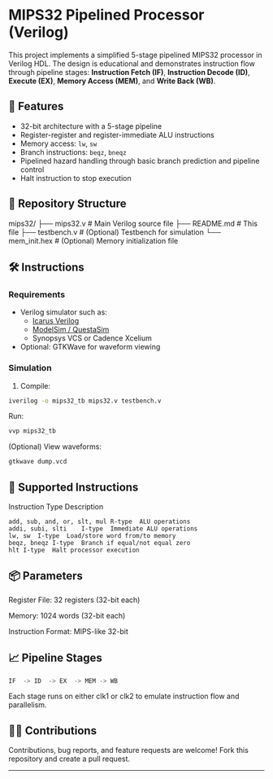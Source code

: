 # MIPS32 Pipelined Processor (Verilog)

This project implements a simplified 5-stage pipelined MIPS32 processor in Verilog HDL. The design is educational and demonstrates instruction flow through pipeline stages: **Instruction Fetch (IF)**, **Instruction Decode (ID)**, **Execute (EX)**, **Memory Access (MEM)**, and **Write Back (WB)**.

## 📌 Features

- 32-bit architecture with a 5-stage pipeline
- Register-register and register-immediate ALU instructions
- Memory access: `lw`, `sw`
- Branch instructions: `beqz`, `bneqz`
- Pipelined hazard handling through basic branch prediction and pipeline control
- Halt instruction to stop execution

## 📁 Repository Structure

mips32/
├── mips32.v # Main Verilog source file
├── README.md # This file
├── testbench.v # (Optional) Testbench for simulation
└── mem_init.hex # (Optional) Memory initialization file


## 🛠️ Instructions

### Requirements

- Verilog simulator such as:
  - [Icarus Verilog](http://iverilog.icarus.com/)
  - [ModelSim / QuestaSim](https://eda.sw.siemens.com/en-US/ic/modelsim/)
  - Synopsys VCS or Cadence Xcelium
- Optional: GTKWave for waveform viewing

### Simulation

1. Compile:

```sh
iverilog -o mips32_tb mips32.v testbench.v
```

Run:

```sh
vvp mips32_tb
```

(Optional) View waveforms:

```sh
gtkwave dump.vcd
```

## 🧪 Supported Instructions
Instruction	Type	Description
```
add, sub, and, or, slt, mul	R-type	ALU operations
addi, subi, slti	I-type	Immediate ALU operations
lw, sw	I-type	Load/store word from/to memory
beqz, bneqz	I-type	Branch if equal/not equal zero
hlt	I-type	Halt processor execution
```

## 📦 Parameters
Register File: 32 registers (32-bit each)

Memory: 1024 words (32-bit each)

Instruction Format: MIPS-like 32-bit

## 📈 Pipeline Stages
```rust
IF  -> ID  -> EX  -> MEM -> WB
```
Each stage runs on either clk1 or clk2 to emulate instruction flow and parallelism.


## 🙋‍♂️ Contributions
Contributions, bug reports, and feature requests are welcome! Fork this repository and create a pull request.

---

